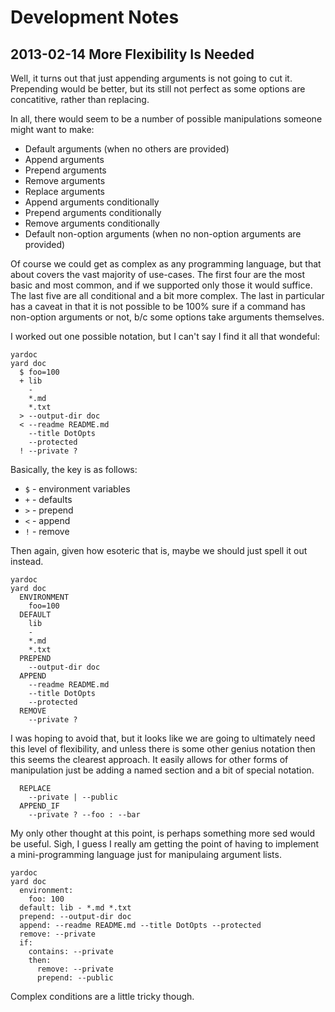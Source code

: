 # Development Notes

## 2013-02-14 More Flexibility Is Needed

Well, it turns out that just appending arguments is not going to cut it.
Prepending would be better, but its still not perfect as some options
are concatitive, rather than replacing.

In all, there would seem to be a number of possible manipulations
someone might want to make:

* Default arguments (when no others are provided)
* Append arguments
* Prepend arguments
* Remove arguments
* Replace arguments
* Append arguments conditionally
* Prepend arguments conditionally
* Remove arguments conditionally
* Default non-option arguments (when no non-option arguments are provided)

Of course we could get as complex as any programming language, but that
about covers the vast majority of use-cases. The first four are the most
basic and most common, and if we supported only those it would suffice.
The last five are all conditional and a bit more complex. The last in 
particular has a caveat in that it is not possible to be 100% sure if
a command has non-option arguments or not, b/c some options take arguments
themselves.

I worked out one possible notation, but I can't say I find it all that
wondeful:

```
yardoc
yard doc
  $ foo=100
  + lib
    -
    *.md
    *.txt
  > --output-dir doc
  < --readme README.md
    --title DotOpts
    --protected
  ! --private ?
```

Basically, the key is as follows:

* `$` - environment variables
* `+` - defaults
* `>` - prepend
* `<` - append 
* `!` - remove

Then again, given how esoteric that is, maybe we should just spell it out
instead.

```
yardoc
yard doc
  ENVIRONMENT
    foo=100
  DEFAULT
    lib
    -
    *.md
    *.txt
  PREPEND
    --output-dir doc
  APPEND
    --readme README.md
    --title DotOpts
    --protected
  REMOVE
    --private ?
```

I was hoping to avoid that, but it looks like we are going to ultimately
need this level of flexibility, and unless there is some other genius notation
then this seems the clearest approach. It easily allows for other forms of
manipulation just be adding a named section and a bit of special notation.

```
  REPLACE
    --private | --public
  APPEND_IF
    --private ? --foo : --bar
```

My only other thought at this point, is perhaps something more sed would be
useful. Sigh, I guess I really am getting the point of having to implement
a mini-programming language just for manipulaing argument lists.

```
yardoc
yard doc
  environment:
    foo: 100
  default: lib - *.md *.txt
  prepend: --output-dir doc
  append: --readme README.md --title DotOpts --protected
  remove: --private
  if:
    contains: --private
    then:
      remove: --private
      prepend: --public
```

Complex conditions are a little tricky though.

